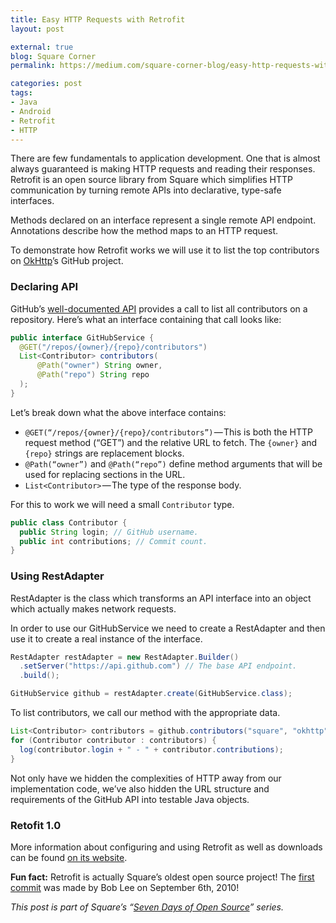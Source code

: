 ```yaml
---
title: Easy HTTP Requests with Retrofit
layout: post

external: true
blog: Square Corner
permalink: https://medium.com/square-corner-blog/easy-http-requests-with-retrofit-8c6d45c9bd43

categories: post
tags:
- Java
- Android
- Retrofit
- HTTP
---
```


There are few fundamentals to application development. One that is almost always guaranteed is making HTTP requests and reading their responses. Retrofit is an open source library from Square which simplifies HTTP communication by turning remote APIs into declarative, type-safe interfaces.

Methods declared on an interface represent a single remote API endpoint. Annotations describe how the method maps to an HTTP request.

To demonstrate how Retrofit works we will use it to list the top contributors on [OkHttp](http://github.com/square/okhttp)’s GitHub project.


### Declaring API

GitHub’s [well-documented API](http://developer.github.com/) provides a call to list all contributors on a repository. Here’s what an interface containing that call looks like:

```java
public interface GitHubService {
  @GET("/repos/{owner}/{repo}/contributors")
  List<Contributor> contributors(
      @Path("owner") String owner,
      @Path("repo") String repo
  );
}
```

Let’s break down what the above interface contains:

* `@GET(“/repos/{owner}/{repo}/contributors”)` — This is both the HTTP request method (“GET”) and the relative URL to fetch. The `{owner}` and `{repo}` strings are replacement blocks.
* `@Path(“owner”)` and `@Path(“repo”)` define method arguments that will be used for replacing sections in the URL.
* `List<Contributor>` — The type of the response body.

For this to work we will need a small `Contributor` type.

```java
public class Contributor {
  public String login; // GitHub username.
  public int contributions; // Commit count.
}
```


### Using RestAdapter

RestAdapter is the class which transforms an API interface into an object which actually makes network requests.

In order to use our GitHubService we need to create a RestAdapter and then use it to create a real instance of the interface.

```java
RestAdapter restAdapter = new RestAdapter.Builder()
  .setServer("https://api.github.com") // The base API endpoint.
  .build();

GitHubService github = restAdapter.create(GitHubService.class);
```

To list contributors, we call our method with the appropriate data.

```java
List<Contributor> contributors = github.contributors("square", "okhttp");
for (Contributor contributor : contributors) {
  log(contributor.login + " - " + contributor.contributions);
}
```

Not only have we hidden the complexities of HTTP away from our implementation code, we’ve also hidden the URL structure and requirements of the GitHub API into testable Java objects.


### Retofit 1.0

More information about configuring and using Retrofit as well as downloads can be found [on its website](http://square.github.io/retrofit/).

**Fun fact:** Retrofit is actually Square’s oldest open source project! The [first commit](https://github.com/square/retrofit/commit/17886a10eecccada75e736cb2ffb30b8b8a58b55) was made by Bob Lee on September 6th, 2010!

_This post is part of Square’s “[Seven Days of Open Source](https://corner.squareup.com/2013/05/seven-days-of-open-source.html)” series._